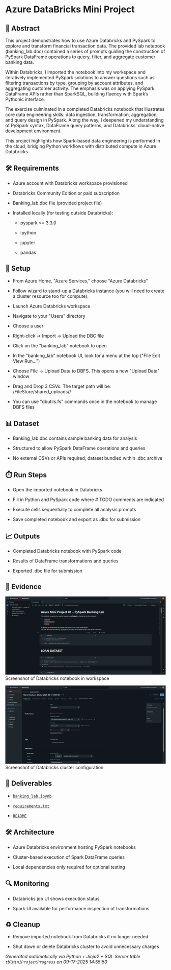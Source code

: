 # Azure DataBricks Mini Project


## 📖 Abstract
This project demonstrates how to use Azure Databricks and PySpark to explore and transform financial transaction data. The provided lab notebook (banking_lab.dbc) contained a series of prompts guiding the construction of PySpark DataFrame operations to query, filter, and aggregate customer banking data.



Within Databricks, I imported the notebook into my workspace and iteratively implemented PySpark solutions to answer questions such as filtering transactions by type, grouping by account attributes, and aggregating customer activity. The emphasis was on applying PySpark DataFrame APIs rather than SparkSQL, building fluency with Spark’s Pythonic interface.



The exercise culminated in a completed Databricks notebook that illustrates core data engineering skills: data ingestion, transformation, aggregation, and query design in PySpark. Along the way, I deepened my understanding of PySpark syntax, DataFrame query patterns, and Databricks’ cloud-native development environment.



This project highlights how Spark-based data engineering is performed in the cloud, bridging Python workflows with distributed compute in Azure Databricks.



## 🛠 Requirements
- Azure account with Databricks workspace provisioned

- Databricks Community Edition or paid subscription

- Banking_lab.dbc file (provided project file)

- Installed locally (for testing outside Databricks):

  - pyspark >= 3.3.0

  - ipython

  - jupyter

  - pandas



## 🧰 Setup
- From Azure Home, "Azure Services," choose "Azure Databricks"

- Follow wizard to stand-up a Databricks instance (you will need to create a cluster resource too for compute).

- Launch Azure Databricks workspace

- Navigate to your "Users" directory

- Choose a user

- Right-click → Import → Upload the DBC file

- Click on the "banking_lab" notebook to open

- In the "banking_lab" notebook UI, look for a menu at the top ("File Edit View Run...")

- Choose File → Upload Data to DBFS. This opens a new "Upload Data" window

- Drag and Drop 3 CSVs. The target path will be: /FileStore/shared_uploads/<user name>/

- You can use "dbutils.fs" commands once in the notebook to manage DBFS files





## 📊 Dataset
- Banking_lab.dbc contains sample banking data for analysis

- Structured to allow PySpark DataFrame operations and queries

- No external CSVs or APIs required; dataset bundled within .dbc archive



## ⏱️ Run Steps
- Open the imported notebook in Databricks

- Fill in Python and PySpark code where # TODO comments are indicated

- Execute cells sequentially to complete all analysis prompts

- Save completed notebook and export as .dbc for submission



## 📈 Outputs
- Completed Databricks notebook with PySpark code

- Results of DataFrame transformations and queries

- Exported .dbc file for submission



## 📸 Evidence

![01_databricks_notebook.png](./evidence/01_databricks_notebook.png)  
Screenshot of Databricks notebook in workspace

![02_databricks_cluster_configuration.png](./evidence/02_databricks_cluster_configuration.png)  
Screenshot of Databricks cluster configuration




## 📎 Deliverables

- [`banking_lab.ipynb`](./deliverables/banking_lab.ipynb)

- [`requirements.txt`](./deliverables/requirements.txt)

- [`README`](./deliverables/README)




## 🛠️ Architecture
- Azure Databricks environment hosting PySpark notebooks

- Cluster-based execution of Spark DataFrame queries

- Local dependencies only required for optional testing



## 🔍 Monitoring
- Databricks job UI shows execution status

- Spark UI available for performance inspection of transformations



## ♻️ Cleanup
- Remove imported notebook from Databricks if no longer needed

- Shut down or delete Databricks cluster to avoid unnecessary charges


*Generated automatically via Python + Jinja2 + SQL Server table `tblMiniProjectProgress` on 09-17-2025 14:55:50*